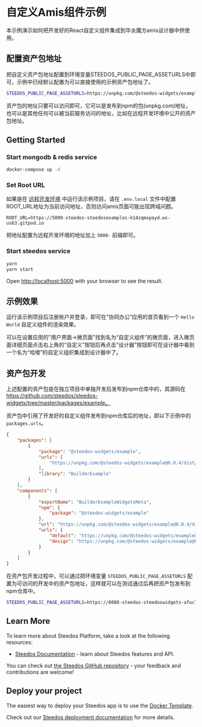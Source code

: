 # 自定义Amis组件示例

本示例演示如何把开发好的React自定义组件集成到华炎魔方amis设计器中供使用。

## 配置资产包地址

把自定义资产包地址配置到环境变量STEEDOS_PUBLIC_PAGE_ASSETURLS中即可，示例中已经默认配置为可以直接使用的示例资产包地址了。

```bash
STEEDOS_PUBLIC_PAGE_ASSETURLS=https://unpkg.com/@steedos-widgets/example@0.0.4/dist/assets.json
```

资产包的地址只要可以访问即可，它可以是发布到npm的包(unpkg.com)地址，也可以是其他任何可以被当前服务访问的地址，比如在远程开发环境中公开的资产包地址。


## Getting Started

### Start mongodb & redis service

```bash
docker-compose up -d
```

### Set Root URL

如果是在 [远程开发环境](https://www.steedos.com/docs/deploy/getting-started#%E8%BF%9C%E7%A8%8B%E5%BC%80%E5%8F%91%E7%8E%AF%E5%A2%83) 中运行该示例项目，请在 `.env.local` 文件中配置ROOT_URL地址为当前访问地址，否则访问amis页面可能出现跨域问题。

```
ROOT_URL=https://5000-steedos-steedosexamples-k14zqmxpayd.ws-us63.gitpod.io
```

把地址配置为远程开发环境的地址加上 `5000-` 前缀即可。

### Start steedos service

```bash
yarn
yarn start
```

Open [http://localhost:5000](http://localhost:5000) with your browser to see the result.

## 示例效果

运行该示例项目后注册账户并登录，即可在“协同办公”应用的首页看到一个 `Hello World` 自定义组件的渲染效果。

可以在设置应用的"用户界面->微页面"找到名为“自定义组件”的微页面，进入微页面详细页面点击右上角的“自定义”按钮后再点击“设计器”按钮即可在设计器中看到一个名为“哈喽”的自定义组织集成到设计器中了。

## 资产包开发

上述配置的资产包是在独立项目中单独开发后发布到npm仓库中的，其源码在 https://github.com/steedos/steedos-widgets/tree/master/packages/example。

资产包中引用了开发好的自定义组件发布到npm仓库后的地址，即以下示例中的 `packages.urls`。

```json
{
    "packages": [
        {
            "package": "@steedos-widgets/example",
            "urls": [
                "https://unpkg.com/@steedos-widgets/example@0.0.4/dist/builder-example.umd.min.js"
            ],
            "library": "BuilderExample"
        }
    ],
    "components": [
        {
            "exportName": "BuilderExampleWidgetsMeta",
            "npm": {
                "package": "@steedos-widgets/example"
            },
            "url": "https://unpkg.com/@steedos-widgets/example@0.0.4/dist/meta.js",
            "urls": {
                "default": "https://unpkg.com/@steedos-widgets/example@0.0.4/dist/meta.js",
                "design": "https://unpkg.com/@steedos-widgets/example@0.0.4/dist/meta.js"
            }
        }
    ]
}
```

在资产包开发过程中，可以通过把环境变量 `STEEDOS_PUBLIC_PAGE_ASSETURLS` 配置为可访问的开发中的资产包地址，这样就可以在测试通过后再把资产包发布到npm仓库中。

```bash
STEEDOS_PUBLIC_PAGE_ASSETURLS=https://8080-steedos-steedoswidgets-afuc7kqudss.ws-us63.gitpod.io/example/dist/assets-dev.json
```

## Learn More

To learn more about Steedos Platform, take a look at the following resources:

- [Steedos Documentation](https://www.steedos.com/docs) - learn about Steedos features and API.

You can check out [the Steedos GitHub repository](https://github.com/steedos/steedos-platform/) - your feedback and contributions are welcome!

## Deploy your project

The easiest way to deploy your Steedos app is to use the [Docker Template](https://github.com/steedos/docker).

Check out our [Steedos deployment documentation](https://www.steedos.com/docs/deploy/getting-started) for more details.
